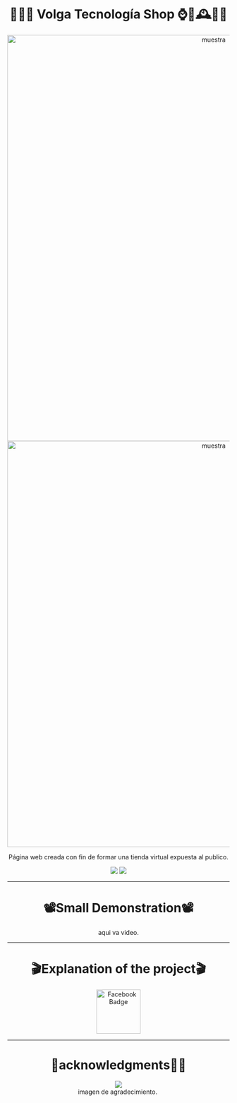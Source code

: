 <div align="center">

 <h1>📲🚀🚛 Volga Tecnología Shop ⌚🤳🕰👩‍💻</h1>
<img width="920" alt="muestra" src="https://github.com/Maguxo/volgatecnologiashop/assets/98346054/9c21e8b2-8716-421e-8af9-1624ccd9f6ac">
<img width="920" alt="muestra" src="https://github.com/Maguxo/volgatecnologiashop/assets/98346054/df7c77c2-aa8d-474e-9041-27e6936bb123">


<p>Página web creada con fin de formar una tienda virtual expuesta al publico.</p>
  <img src="https://github.com/Maguxo/volgatecnologiashop/assets/98346054/489d1b16-1b96-4c1b-a6e3-8ca03509517c" />
   <img src="https://github.com/Maguxo/volgatecnologiashop/assets/98346054/da850131-cf22-4f43-9ea4-86283eae7834"  />

---
<div align="center">
 <h1>📽️Small Demonstration📽️</h1>

 
aqui va video.



</div>


---

<div align="center">
 <h1>🎬Explanation of the project🎬</h1>
<a href="https://www.facebook.com/magucho.gomez/videos/1167492287958745">
  <img src="https://img.freepik.com/fotos-premium/logotipo-facebook-neon-espacio-texto-graficos-fondo-azul_494516-176.jpg?w=360" alt="Facebook Badge" width=100/>
    <br>
   </a>
</div>
 
 ---

 <div align="center">
  <h1>🙏acknowledgments🥇🎉</h1>
  
  <div align="center">
   <img src="https://img.shields.io/badge/Java-Challenge%23-orange"> 
  </div>
  imagen de agradecimiento.
  <img src=""/>
   
</div>

</div>
